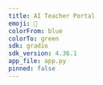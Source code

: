 ```yaml
---
title: AI Teacher Portal
emoji: 🤖
colorFrom: blue
colorTo: green
sdk: gradio
sdk_version: 4.36.1
app_file: app.py
pinned: false
---
```

